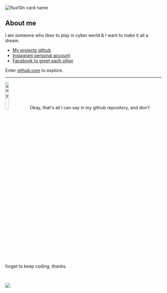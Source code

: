 ![flux10n card name](https://cardivo.vercel.app/api?name=FLUX10N&description=Hanyalah%20manusia%20biasa%20yang%20tertarik%20akan%20dunia%20cyber.&image=https://telegra.ph/file/236aa67218d6820f18d68.png&backgroundColor=%23ecf0f1&twitter=zuck&instagram=zuck&github=flux10n&pattern=leaf&colorPattern=%23eaeaea)

## About me

I am someone who likes to play in cyber world & I want to make it all a dream.

* [My projects github](https://opensource.microsoft.com/projects/)
* [Instagram personal account](https://careers.microsoft.com/us/en/search-results?keywords=open%20source)
* [Facebook to greet each other](https://opensource.microsoft.com/azure-credits)

Enter [github.com](https://github.com/login) to explore.

----

<img src="https://raw.githubusercontent.com/innng/innng/master/assets/kyubey.gif" width="15%" alt="oy"> Okay, that's all I can say in my github repository, and don't forget to keep coding, thanks.

<br>

![](https://komarev.com/ghpvc/?username=flux10n)
